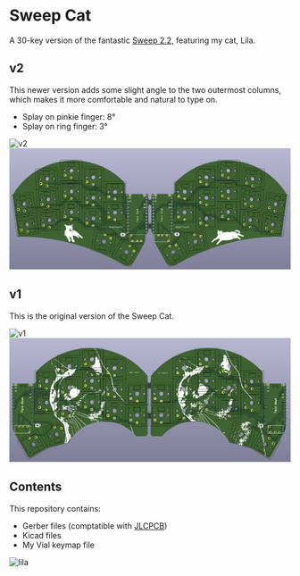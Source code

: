# Sweep Cat

A 30-key version of the fantastic [Sweep 2.2](https://github.com/davidphilipbarr/Sweep), featuring my cat, Lila.

## v2

This newer version adds some slight angle to the two outermost columns, which makes it more comfortable and natural to type on.

- Splay on pinkie finger: 8°
- Splay on ring finger: 3°

![v2](./images/v2.png)
![pcbv2](./images/pcb_v2.png)

## v1

This is the original version of the Sweep Cat.

![v1](./images/v1.png)
![pcbv1](./images/pcb_v1.png)

## Contents

This repository contains:
- Gerber files (comptatible with [JLCPCB](https://jlcpcb.com))
- Kicad files
- My Vial keymap file

![lila](./images/lila.png)
